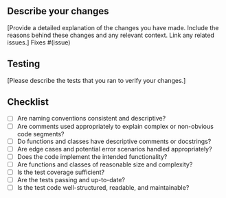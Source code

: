 ## Describe your changes
[Provide a detailed explanation of the changes you have made. Include the reasons behind these changes and any relevant context. Link any related issues.]
Fixes #(issue)

## Testing
[Please describe the tests that you ran to verify your changes.]

## Checklist
- [ ] Are naming conventions consistent and descriptive?
- [ ] Are comments used appropriately to explain complex or non-obvious code segments?
- [ ] Do functions and classes have descriptive comments or docstrings?
- [ ] Are edge cases and potential error scenarios handled appropriately?
- [ ] Does the code implement the intended functionality?
- [ ] Are functions and classes of reasonable size and complexity?
- [ ] Is the test coverage sufficient?
- [ ] Are the tests passing and up-to-date?
- [ ] Is the test code well-structured, readable, and maintainable?
